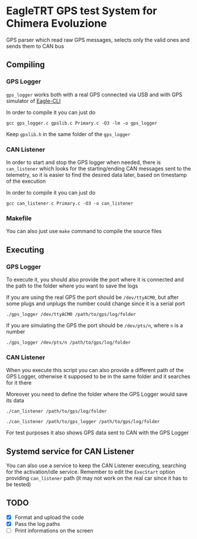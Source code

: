 # EagleTRT GPS test System for Chimera Evoluzione

GPS parser which read raw GPS messages, selects only the valid ones and sends them to CAN bus

## Compiling
### GPS Logger

`gps_logger` works both with a real GPS connected via USB and with GPS simulator of [Eagle-CLI](https://github.com/eagletrt/eagle-cli) 

In order to compile it you can just do

```gcc gps_logger.c gpslib.c Primary.c -O3 -lm -o gps_logger``` 

Keep `gpslib.h` in the same folder of the `gps_logger`

### CAN Listener

In order to start and stop the GPS logger when needed, there is `can_listener` which looks for the starting/ending CAN messages sent to the telemetry, so it is easier to find the desired data later, based on timestamp of the execution

In order to compile it you can just do

```gcc can_listener.c Primary.c -O3 -o can_listener```

### Makefile

You can also just use `make` command to compile the source files

## Executing

### GPS Logger

To execute it, you should also provide the port where it is connected and the path to the folder where you want to save the logs

If you are using the real GPS the port should be `/dev/ttyACM0`, but after some plugs and unplugs the number could change since it is a serial port

```./gps_logger /dev/ttyACM0 /path/to/gps/log/folder``` 

If you are simulating the GPS the port should be `/dev/pts/n`, where `n` is a number

```./gps_logger /dev/pts/n /path/to/gps/log/folder```

### CAN Listener

When you execute this script you can also provide a different path of the GPS Logger, otherwise it supposed to be in the same folder and it searches for it there

Moreover you need to define the folder where the GPS Logger would save its data

```./can_listener /path/to/gps/log/folder```

```./can_listener /path/to/gps_logger /path/to/gps/log/folder```

For test purposes it also shows GPS data sent to CAN with the GPS Logger

## Systemd service for CAN Listener

You can also use a service to keep the CAN Listener executing, searching for the activation/idle service. Remember to edit the `ExecStart` option providing `can_listener` path (it may not work on the real car since it has to be tested)

## TODO
- [x] Format and upload the code
- [x] Pass the log paths
- [ ] Print informations on the screen
